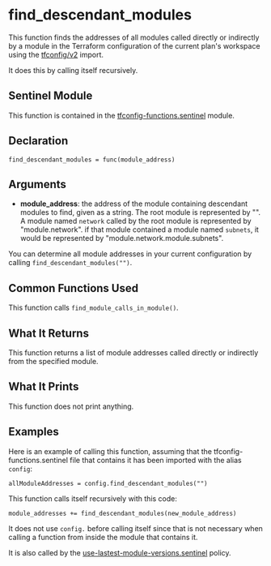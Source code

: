 # find_descendant_modules
This function finds the addresses of all modules called directly or indirectly by a module in the Terraform configuration of the current plan's workspace using the [tfconfig/v2](https://www.terraform.io/docs/cloud/sentinel/import/tfconfig-v2.html) import.

It does this by calling itself recursively.

## Sentinel Module
This function is contained in the [tfconfig-functions.sentinel](../../tfconfig-functions.sentinel) module.

## Declaration
`find_descendant_modules = func(module_address)`

## Arguments
* **module_address**: the address of the module containing descendant modules to find, given as a string. The root module is represented by "". A module named `network` called by the root module is represented by "module.network". if that module contained a module named `subnets`, it would be represented by "module.network.module.subnets".

You can determine all module addresses in your current configuration by calling `find_descendant_modules("")`.

## Common Functions Used
This function calls `find_module_calls_in_module()`.

## What It Returns
This function returns a list of module addresses called directly or indirectly from the specified module.

## What It Prints
This function does not print anything.

## Examples
Here is an example of calling this function, assuming that the tfconfig-functions.sentinel file that contains it has been imported with the alias `config`:
```
allModuleAddresses = config.find_descendant_modules("")
```

This function calls itself recursively with this code:
```
module_addresses += find_descendant_modules(new_module_address)
```
It does not use `config.` before calling itself since that is not necessary when calling a function from inside the module that contains it.

It is also called by the [use-lastest-module-versions.sentinel](../../../cloud-agnostic/http-examples/use-lastest-module-versions.sentinel) policy.
